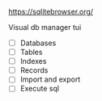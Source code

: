 https://sqlitebrowser.org/

Visual db manager tui

- [ ] Databases
- [ ] Tables
- [ ] Indexes
- [ ] Records
- [ ] Import and export
- [ ] Execute sql
